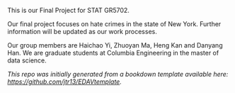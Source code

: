 This is our Final Project for STAT GR5702. 

Our final project focuses on hate crimes in the state of New York. Further information will be updated as our work processes. 

Our group members are Haichao Yi, Zhuoyan Ma, Heng Kan and Danyang Han. We are graduate students at Columbia Engineering in the master of data science. 


*This repo was initially generated from a bookdown template available here: https://github.com/jtr13/EDAVtemplate.*	
